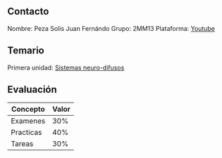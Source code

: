 ## Contacto

Nombre: Peza Solis Juan Fernándo
Grupo: 2MM13
Plataforma: [Youtube](https://www.youtube.com/channel/UC7ZWWs97nBjK3sG2iPiG28w)

## Temario
Primera unidad: [Sistemas neuro-difusos](https://www.youtube.com/playlist?list=PL_uYqKYBM0SJKxVJpZsWpOvvGtgdwJM1L)

## Evaluación
|Concepto|Valor|
|-|-|
|Examenes|30%|
|Practicas|40%|
|Tareas|30%|
